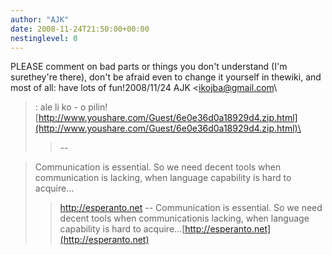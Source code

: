 ```yaml
---
author: "AJK"
date: 2008-11-24T21:50:00+00:00
nestinglevel: 0
---
```

PLEASE comment on bad parts or things you don't understand (I'm surethey're there), don't be afraid even to change it yourself in thewiki, and most of all: have lots of fun!2008/11/24 AJK <[ikojba@gmail.com](mailto://ikojba@gmail.com)\
>:
> ale li ko - o pilin!
> [http://www.youshare.com/Guest/6e0e36d0a18929d4.zip.html](http://www.youshare.com/Guest/6e0e36d0a18929d4.zip.html)\
>> --

> Communication is essential. So we need decent tools when communication
> is lacking, when language capability is hard to acquire...
>> http://esperanto.net
>--
Communication is essential. So we need decent tools when communicationis lacking, when language capability is hard to acquire...[http://esperanto.net](http://esperanto.net)